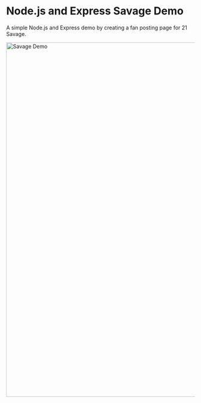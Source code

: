 # Node.js and Express Savage Demo

A simple Node.js and Express demo by creating a fan posting page for 21 Savage.

<img width="947" alt="Savage Demo" src="https://user-images.githubusercontent.com/88993361/141242073-3bf79905-f618-4660-81f5-ed464a276a62.png">

